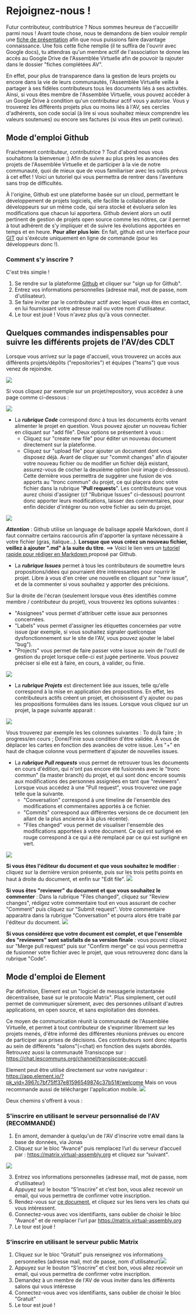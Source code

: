 # Rejoignez-nous !

Futur contributeur, contributrice ? 
Nous sommes heureux de t'accueillir parmi nous ! Avant toute chose, nous te demandons de bien vouloir remplir une [fiche de présentation](https://drive.google.com/file/d/1-QgWYTkWd3BKT5r1_bcovluh1foQcuRK/view?usp=sharing) afin que nous puissions faire davantage connaissance.
Une fois cette fiche remplie (il te suffira de l'ouvrir avec Google docs), tu attendras qu'un membre actif de l'association te donne les accès au Google Drive de l'Assemblée Virtuelle afin de pouvoir la rajouter dans le dossier "fiches complétées AV".  

En effet, pour plus de transparence dans la gestion de leurs projets ou encore dans la vie de leurs communautés, l'Assemblée Virtuelle veille à partager à ses fidèles contributeurs tous les documents liés à ses activités.
Ainsi, si vous êtes membre de l'Assemblée Virtuelle, vous pouvez accéder à un Google Drive à condition qu'un contributeur actif vous y autorise. Vous y trouverez les différents projets plus ou moins liés à l'AV, ses cercles d'adhérents, son code social (à lire si vous souhaitez mieux comprendre les valeurs soutenues) ou encore ses factures (si vous êtes un petit curieux).


## Mode d'emploi Github

Fraichement contributeur, contributrice ? 
Tout d'abord nous vous souhaitons la bienvenue :) 
Afin de suivre au plus près les avancées des projets de l'Assemblée Virtuelle et de participer à la vie de notre communauté, quoi de mieux que de vous familiariser avec les outils prévus à cet effet ! 
Voici un tutoriel qui vous permettra de rentrer dans l'aventure sans trop de difficultés.

À l'origine, Github est une plateforme basée sur un cloud, permettant le développement de projets logiciels, elle facilite la collaboration de développeurs sur un même code, qui sera stocké et évoluera selon les modifications que chacun lui apportera. 
Github devient alors un outil pertinent de gestion de projets open source comme les nôtres, car il permet à tout adhérent de s'y impliquer et de suivre les évolutions apportées en temps et en heure. 
**Pour aller plus loin**: En fait, github est une interface pour [GIT](https://git-scm.com/docs/gittutorial) qui s'éxécute uniquement en ligne de commande (pour les développeurs donc !).

### Comment s'y inscrire ?

C'est très simple ! 
1. Se rendre sur la plateforme [Github](https://github.com/) et cliquer sur "sign up for Github".
2. Entrez vos informations personnelles (adresse mail, mot de passe, nom d'utilisateur).
3. Se faire inviter par le contributeur actif avec lequel vous êtes en contact, en lui fournissant votre adresse mail ou votre nom d'utilisateur. 
4. Le tour est joué ! Vous n'avez plus qu'à vous connecter.

## Quelques commandes indispensables pour suivre les différents projets de l'AV/des CDLT

Lorsque vous arrivez sur la page d'accueil, vous trouverez un accès aux différents projets/dépôts ("repositories") et équipes ("teams") que vous venez de rejoindre. 

![](https://pad.lescommuns.org/uploads/upload_5813a5b0ea46fa97c5d060746e4ca82e.png)

Si vous cliquez par exemple sur un projet/repository, vous accédez à une page comme ci-dessous : 

![](https://pad.lescommuns.org/uploads/upload_ff3d1a92a681008c33b14acc432411fe.png)

* La **_rubrique Code_** correspond donc à tous les documents écrits venant alimenter le projet en question. Vous pouvez ajouter un nouveau fichier en        cliquant sur "add file". Deux options se présentent à vous : 
  - Cliquez sur "create new file" pour éditer un nouveau document directement sur la plateforme.
  - Cliquez sur "upload file" pour ajouter un document dont vous disposez déjà.
Avant de cliquer sur "commit changes" afin d'ajouter votre nouveau fichier ou de modifier un fichier déjà existant, assurez-vous de cocher la deuxième option (voir image ci-dessous). Cette dernière vous permettra de suggérer une fusion de vos apports au "tronc commun" du projet, ce qui plaçera donc votre fichier dans la rubrique "**Pull requests**". Les contributeurs que vous aurez choisi d'assigner (cf "Rubrique Issues" ci-dessous) pourront donc apporter leurs modifications, laisser des commentaires, pour enfin décider d'intégrer ou non votre fichier au sein du projet. 

![](https://pad.lescommuns.org/uploads/upload_f45c6389f4044aa9f5c8cc2fe0283a62.png)


**_Attention_** : Github utilise un language de balisage appelé Markdown, dont il faut connaitre certains raccourcis afin d'apporter la syntaxe nécessaire à votre fichier (gras, italique...). **Lorsque que vous créez un nouveau fichier, veillez à ajouter ".md" à la suite du titre**. ==> Voici le lien vers un [tutoriel rapide pour rédiger en Markdown ](https://guides.github.com/features/mastering-markdown/) proposé par Github.


* La **_rubrique Issues_** permet à tous les contributeurs de soumettre leurs propositions/idées qui pourraient être intéressantes pour nourrir le projet. Libre à vous d'en créer une nouvelle en cliquant sur "new issue", et de la commenter si vous souhaitez y apporter des précisions. 

Sur la droite de l'écran (seulement lorsque vous êtes identifiés comme membre / contributeur du projet), vous trouverez les options suivantes : 
  - "Assignees" vous permet d'attribuer cette issue aux personnes concernées.
  - "Labels" vous permet d'assigner les étiquettes concernées par votre issue (par exemple, si vous souhaitez signaler quelconque dysfonctionnement sur le site de l'AV, vous pouvez ajouter le label "bug").
  - "Projects" vous permet de faire passer votre issue au sein de l'outil de gestion du projet lorsque celle-ci est jugée pertinente. Vous pouvez préciser si elle est à faire, en cours, à valider, ou finie. 
  
![](https://pad.lescommuns.org/uploads/upload_63d8413d1ff5b43588a16bf3f179013a.png)


* La **_rubrique Projets_** est directement liée aux issues, telle qu'elle correspond à la mise en application des propositions. En effet, les contributeurs actifs créent un projet, et choisissent d'y ajouter ou pas les propositions formulées dans les issues. Lorsque vous cliquez sur un projet, la page suivante apparait : 

![](https://pad.lescommuns.org/uploads/upload_3515d43fadf06ebd5de079c45065f9f3.png)

Vous trouverez par exemple les les colonnes suivantes : To do/à faire ; In progress/en cours ; Done/Finie sous condition d'être validée. À vous de déplacer les cartes en fonction des avancées de votre issue. 
Les "+" en haut de chaque colonne vous permettent d'ajouter de nouvelles issues. 


* La **_rubrique Pull requests_** vous permet de retrouver tous les documents en cours d'édition, qui n'ont pas encore été fusionnés avec le "tronc commun" (la master branch) du projet, et qui sont donc encore soumis aux modifications des personnes assignées en tant que "reviewers". Lorsque vous accédez à une "Pull request", vous trouverez une page telle que la suivante.
  - "Conversation" correspond à une timeline de l'ensemble des modifications et commentaires apportés à ce fichier.
  - "Commits" correspond aux différentes versions de ce document (en allant de la plus ancienne à la plus récente). 
  - "Files changed" vous permet de visualiser l'ensemble des modifications apportées à votre document. Ce qui est surligné en rouge correspond à ce qui a été remplacé par ce qui est surligné en vert. 

![](https://pad.lescommuns.org/uploads/upload_e1e31f5ae1dc55c697b698b631e6ded2.png)

**Si vous êtes l'éditeur du document et que vous souhaitez le modifier** : cliquez sur la dernière version présente, puis sur les trois petits points en haut à droite du document, et enfin sur "Edit file".
![](https://pad.lescommuns.org/uploads/upload_a406622076f20f910c71bc6653ae608f.png)

**Si vous êtes "reviewer" du document et que vous souhaitez le commenter** : Dans la rubrique "Files changed", cliquez sur "Review changes", rédigez votre commentaire tout en vous assurant de cocher "Comment" puis cliquez sur "Submit request". Votre commentaire apparaitra dans la rubrique "Conversation" et pourra alors être traité par l'éditeur du document. 
![](https://pad.lescommuns.org/uploads/upload_9a74b6ff89117f64f37c628b55f1410d.png)

**Si vous considérez que votre document est complet, et que l'ensemble des "reviewers" sont satisfaits de sa version finale** :  vous pouvez cliquez sur "Merge pull request" puis sur "Confirm merge" ce qui vous permettra de fusionner votre fichier avec le projet, que vous retrouverez donc dans la rubrique "Code". 


## Mode d'emploi de Element

Par définition, Element est un "logiciel de messagerie instantanée décentralisée, basé sur le protocole Matrix". Plus simplement, cet outil permet de communiquer sûrement, avec des personnes utilisant d'autres applications, en open source, et sans exploitation des données. 

Ce moyen de communication réunit la communauté de l'Assemblée Virtuelle, et permet à tout contributeur de s'exprimer librement sur les projets menés, d'être informé des différentes réunions prévues ou encore de participer aux prises de décisions. 
Ces contributeurs sont donc répartis au sein de différents "salons"(=chat) en fonction des sujets abordés. 
Retrouvez aussi la communauté Transiscope sur : https://chat.lescommuns.org/channel/transiscope-accueil.

Element peut être utilisé directement sur votre navigateur : https://app.element.io/?pk_vid=3967c7bf75ff37e81596549874c37b51#/welcome 
Mais on vous recommande aussi de télécharger l'application mobile. ![](https://pad.lescommuns.org/uploads/upload_3716b408c1a2d8b27d2907f2a03bbcc4.png)

Deux chemins s'offrent à vous : 

### S'inscrire en utilisant le serveur personnalisé de l'AV (RECOMMANDÉ)

1. En amont, demander à quelqu'un de l'AV d'inscrire votre email dans la base de données, via Jonas
2. Cliquez sur le bloc “Avancé” puis remplacez l’url du serveur d’accueil par : https://matrix.virtual-assembly.org et cliquez sur “suivant". 

![](https://pad.lescommuns.org/uploads/upload_cd033e699925929cee40740314c2e2a3.png)

3. Entrez vos informations personnelles (adresse mail, mot de passe, nom d'utilisateur)
5. Appuyez sur le bouton “S’inscrire” et c’est bon, vous allez recevoir un email, qui vous permettra de confirmer votre inscription.
6. Rendez-vous sur [ce document](https://pad.lescommuns.org/NULi_QmkS0-X9dmlogyY8g#), et cliquez sur les liens vers les chats qui vous intéressent.
7. Connectez-vous avec vos identifiants, sans oublier de choisir le bloc "Avancé" et de remplacer l'url par https://matrix.virtual-assembly.org
8. Le tour est joué ! 

### S'inscrire en utilisant le serveur public Matrix 

1. Cliquez sur le bloc “Gratuit” puis renseignez vos informations personnelles (adresse mail, mot de passe, nom d'utilisateur)![](https://pad.lescommuns.org/uploads/upload_e96466dfdf31e964b45b9d230ee7920e.png)
3. Appuyez sur le bouton “S’inscrire” et c’est bon, vous allez recevoir un email, qui vous permettra de confirmer votre inscription.
6. Demandez à un membre de l'AV de vous inviter dans les différents salons qui vous intéresse 
7. Connectez-vous avec vos identifiants, sans oublier de choisir le bloc "Gratuit" 
8. Le tour est joué !

